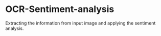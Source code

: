 # OCR-Sentiment-analysis
 Extracting the information from input image and applying the sentiment analysis.
 
 
